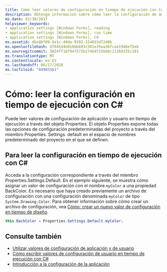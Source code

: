 ```yaml
---
title: Cómo leer valores de configuración en tiempo de ejecución con C#
description: Obtenga información sobre cómo leer la configuración de ámbito de aplicación y de ámbito de usuario en tiempo de ejecución con C# a través del objeto de propiedades.
ms.date: 03/30/2017
helpviewer_keywords:
- application settings [Windows Forms], reading
- application settings [Windows Forms], run time
- application settings [Windows Forms], C#
ms.assetid: dbe8bf09-5e1c-49da-9192-154033d7240b
ms.openlocfilehash: d784544e018bb693c501e35ea36fcae1946ef5eb
ms.sourcegitcommit: 3824ff187947572b274b9715b60c11269335c181
ms.translationtype: MT
ms.contentlocale: es-ES
ms.lasthandoff: 06/17/2020
ms.locfileid: "84903361"
---
```

# <a name="how-to-read-settings-at-run-time-with-c"></a>Cómo: leer la configuración en tiempo de ejecución con C\#

Puede leer valores de configuración de aplicación y usuario en tiempo de ejecución a través del objeto Properties. El objeto Properties expone todas las opciones de configuración predeterminadas del proyecto a través del miembro Properties. Settings. default en el espacio de nombres predeterminado del proyecto en el que se definen.  
  
## <a name="to-read-settings-at-run-time-with-c"></a>Para leer la configuración en tiempo de ejecución con C\#
  
Acceda a la configuración correspondiente a través del miembro Properties.Settings.Default.  En el ejemplo siguiente, se muestra cómo asignar un valor de configuración con el nombre `myColor` a una propiedad BackColor. Es necesario que haya creado previamente un archivo de configuración con una configuración denominada `myColor` de tipo `System.Drawing.Color`. Para obtener información sobre cómo crear un archivo de configuración, vea [Cómo: crear un nuevo valor de configuración en tiempo de diseño](how-to-create-a-new-setting-at-design-time.md).  
  
```csharp
this.BackColor = Properties.Settings.Default.myColor;  
```  
  
## <a name="see-also"></a>Consulte también

- [Utilizar valores de configuración de aplicación y de usuario](using-application-settings-and-user-settings.md)
- [Cómo escribir valores de configuración de usuario en tiempo de ejecución con C#](how-to-write-user-settings-at-run-time-with-csharp.md)
- [Introducción a la configuración de la aplicación](application-settings-overview.md)
